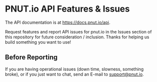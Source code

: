 # PNUT.io API Features & Issues

The API documentation is at https://docs.pnut.io/api.

Request features and report API issues for pnut.io in the Issues section of this repository for future consideration / inclusion. Thanks for helping us build something you want to use!


## Before Reporting

If you are having operational issues (down time, slowness, something broke), or if you just want to chat, send an E-mail to support@pnut.io.